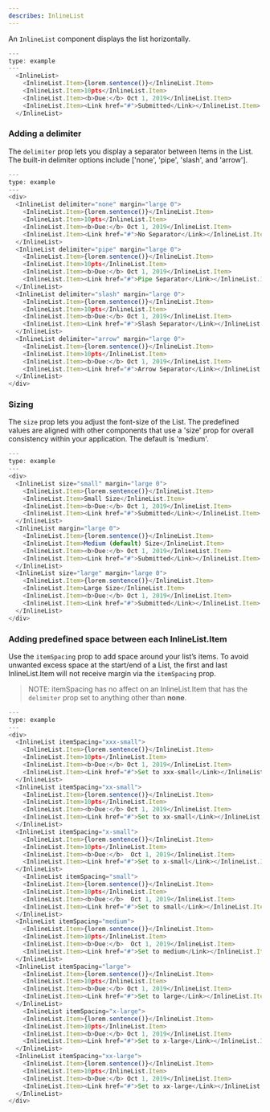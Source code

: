 ```yaml
---
describes: InlineList
---
```


An `InlineList` component displays the list horizontally.

```javascript
---
type: example
---
  <InlineList>
    <InlineList.Item>{lorem.sentence()}</InlineList.Item>
    <InlineList.Item>10pts</InlineList.Item>
    <InlineList.Item><b>Due:</b> Oct 1, 2019</InlineList.Item>
    <InlineList.Item><Link href="#">Submitted</Link></InlineList.Item>
  </InlineList>

```

### Adding a delimiter

The `delimiter` prop lets you display a separator between Items in the List. The built-in delimiter options include ['none', 'pipe', 'slash', and 'arrow'].

```javascript
---
type: example
---
<div>
  <InlineList delimiter="none" margin="large 0">
    <InlineList.Item>{lorem.sentence()}</InlineList.Item>
    <InlineList.Item>10pts</InlineList.Item>
    <InlineList.Item><b>Due:</b> Oct 1, 2019</InlineList.Item>
    <InlineList.Item><Link href="#">No Separator</Link></InlineList.Item>
  </InlineList>
  <InlineList delimiter="pipe" margin="large 0">
    <InlineList.Item>{lorem.sentence()}</InlineList.Item>
    <InlineList.Item>10pts</InlineList.Item>
    <InlineList.Item><b>Due:</b> Oct 1, 2019</InlineList.Item>
    <InlineList.Item><Link href="#">Pipe Separator</Link></InlineList.Item>
  </InlineList>
  <InlineList delimiter="slash" margin="large 0">
    <InlineList.Item>{lorem.sentence()}</InlineList.Item>
    <InlineList.Item>10pts</InlineList.Item>
    <InlineList.Item><b>Due:</b> Oct 1, 2019</InlineList.Item>
    <InlineList.Item><Link href="#">Slash Separator</Link></InlineList.Item>
  </InlineList>
  <InlineList delimiter="arrow" margin="large 0">
    <InlineList.Item>{lorem.sentence()}</InlineList.Item>
    <InlineList.Item>10pts</InlineList.Item>
    <InlineList.Item><b>Due:</b> Oct 1, 2019</InlineList.Item>
    <InlineList.Item><Link href="#">Arrow Separator</Link></InlineList.Item>
  </InlineList>
</div>
```

### Sizing

The `size` prop lets you adjust the font-size of the List. The predefined values are aligned with other components that use a 'size' prop for overall consistency within your application. The default is 'medium'.

```javascript
---
type: example
---
<div>
  <InlineList size="small" margin="large 0">
    <InlineList.Item>{lorem.sentence()}</InlineList.Item>
    <InlineList.Item>Small Size</InlineList.Item>
    <InlineList.Item><b>Due:</b> Oct 1, 2019</InlineList.Item>
    <InlineList.Item><Link href="#">Submitted</Link></InlineList.Item>
  </InlineList>
  <InlineList margin="large 0">
    <InlineList.Item>{lorem.sentence()}</InlineList.Item>
    <InlineList.Item>Medium (default) Size</InlineList.Item>
    <InlineList.Item><b>Due:</b> Oct 1, 2019</InlineList.Item>
    <InlineList.Item><Link href="#">Submitted</Link></InlineList.Item>
  </InlineList>
  <InlineList size="large" margin="large 0">
    <InlineList.Item>{lorem.sentence()}</InlineList.Item>
    <InlineList.Item>Large Size</InlineList.Item>
    <InlineList.Item><b>Due:</b> Oct 1, 2019</InlineList.Item>
    <InlineList.Item><Link href="#">Submitted</Link></InlineList.Item>
  </InlineList>
</div>
```

### Adding predefined space between each InlineList.Item

Use the `itemSpacing` prop to add space around your list’s items. To avoid unwanted excess space at the start/end of a List, the first and last InlineList.Item will not receive margin via the `itemSpacing` prop.

> NOTE: itemSpacing has no affect on an InlineList.Item that has the `delimiter` prop set to anything other than **none**.

```javascript
---
type: example
---
<div>
  <InlineList itemSpacing="xxx-small">
    <InlineList.Item>{lorem.sentence()}</InlineList.Item>
    <InlineList.Item>10pts</InlineList.Item>
    <InlineList.Item><b>Due:</b> Oct 1, 2019</InlineList.Item>
    <InlineList.Item><Link href="#">Set to xxx-small</Link></InlineList.Item>
  </InlineList>
  <InlineList itemSpacing="xx-small">
    <InlineList.Item>{lorem.sentence()}</InlineList.Item>
    <InlineList.Item>10pts</InlineList.Item>
    <InlineList.Item><b>Due:</b> Oct 1, 2019</InlineList.Item>
    <InlineList.Item><Link href="#">Set to xx-small</Link></InlineList.Item>
  </InlineList>
  <InlineList itemSpacing="x-small">
    <InlineList.Item>{lorem.sentence()}</InlineList.Item>
    <InlineList.Item>10pts</InlineList.Item>
    <InlineList.Item><b>Due:</b>  Oct 1, 2019</InlineList.Item>
    <InlineList.Item><Link href="#">Set to x-small</Link></InlineList.Item>
  </InlineList>
    <InlineList itemSpacing="small">
    <InlineList.Item>{lorem.sentence()}</InlineList.Item>
    <InlineList.Item>10pts</InlineList.Item>
    <InlineList.Item><b>Due:</b>  Oct 1, 2019</InlineList.Item>
    <InlineList.Item><Link href="#">Set to small</Link></InlineList.Item>
  </InlineList>
  <InlineList itemSpacing="medium">
    <InlineList.Item>{lorem.sentence()}</InlineList.Item>
    <InlineList.Item>10pts</InlineList.Item>
    <InlineList.Item><b>Due:</b>  Oct 1, 2019</InlineList.Item>
    <InlineList.Item><Link href="#">Set to medium</Link></InlineList.Item>
  </InlineList>
  <InlineList itemSpacing="large">
    <InlineList.Item>{lorem.sentence()}</InlineList.Item>
    <InlineList.Item>10pts</InlineList.Item>
    <InlineList.Item><b>Due:</b> Oct 1, 2019</InlineList.Item>
    <InlineList.Item><Link href="#">Set to large</Link></InlineList.Item>
  </InlineList>
    <InlineList itemSpacing="x-large">
    <InlineList.Item>{lorem.sentence()}</InlineList.Item>
    <InlineList.Item>10pts</InlineList.Item>
    <InlineList.Item><b>Due:</b> Oct 1, 2019</InlineList.Item>
    <InlineList.Item><Link href="#">Set to x-large</Link></InlineList.Item>
  </InlineList>
  <InlineList itemSpacing="xx-large">
    <InlineList.Item>{lorem.sentence()}</InlineList.Item>
    <InlineList.Item>10pts</InlineList.Item>
    <InlineList.Item><b>Due:</b> Oct 1, 2019</InlineList.Item>
    <InlineList.Item><Link href="#">Set to xx-large</Link></InlineList.Item>
  </InlineList>
</div>
```
